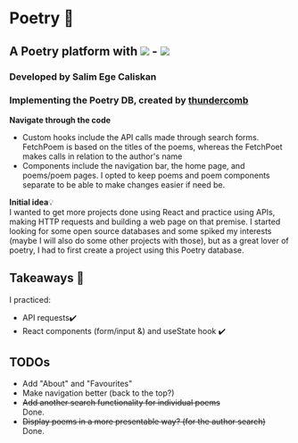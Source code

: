 # Poetry 📝

## A Poetry platform with <img src="https://img.shields.io/badge/react-61DAFB?logo=react&logoColor=white&logoWidth=30"/> - <img src="https://img.shields.io/badge/-css3-1572B6?logo=css3&logoColor=white&logoWidth=30"/>

### Developed by Salim Ege Caliskan
### Implementing the Poetry DB, created by <a href="https://github.com/thundercomb/poetrydb"> thundercomb </a>

<strong>Navigate through the code</strong>
<ul>
  <li>
    Custom hooks include the API calls made through search forms. FetchPoem is based on the titles of the poems, whereas the FetchPoet makes calls in relation to the author's name
  </li>
  <li>
    Components include the navigation bar, the home page, and poems/poem pages. I opted to keep poems and poem components separate to be able to make changes easier if need be.
  </li>
</ul>
<strong>Initial idea</strong>💡 <br/>
I wanted to get more projects done using React and practice using APIs, making HTTP requests and building a web page on that premise. I started looking for some open source databases and some spiked my interests (maybe I will also do some other projects with those), but as a great lover of poetry, I had to first create a project using this Poetry database.

## Takeaways 📝
I practiced:
  <ul>
    <li>API requests✔️</li>
    <li>React components (form/input &) and useState hook ✔️</li>
  </ul>

## TODOs
  <ul>
    <li>Add "About" and "Favourites"</li>
    <li>Make navigation better (back to the top?)</li>
    <del><li>Add another search functionality for individual poems</li></del> Done.
    <del><li>Display poems in a more presentable way? (for the author search)</li></del> Done.
  </ul>
